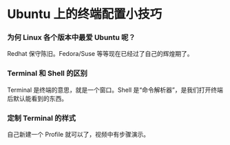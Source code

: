 # Ubuntu 上的终端配置小技巧

### 为何 Linux 各个版本中最爱 Ubuntu 呢？

Redhat 保守陈旧。Fedora/Suse 等等现在已经过了自己的辉煌期了。

### Terminal 和 Shell 的区别

Terminal 是终端的意思，就是一个窗口。Shell 是“命令解析器”，是我们打开终端后默认能看到的东西。

### 定制 Terminal 的样式

自己新建一个 Profile 就可以了，视频中有步骤演示。
